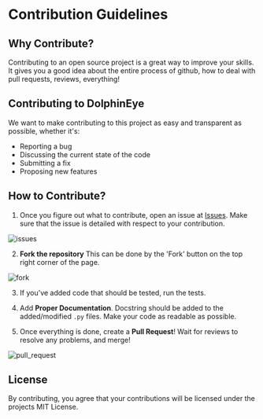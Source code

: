 # Contribution Guidelines


## Why Contribute?
Contributing to an open source project is a great way to improve your skills. It gives you a good idea about the entire process of github, how to deal with pull requests, reviews, everything! 

## Contributing to DolphinEye
We want to make contributing to this project as easy and transparent as possible, whether it's:

- Reporting a bug
- Discussing the current state of the code
- Submitting a fix
- Proposing new features

## How to Contribute?
1. Once you figure out what to contribute, open an issue at <a href = "https://github.com/Ananya-Jha-code/DolphinEye/issues">Issues</a>. Make sure that the issue is detailed with respect to your contribution.

![issues](https://user-images.githubusercontent.com/72155378/134764724-e085a990-42ee-41e3-b227-f0250a9b6ceb.png)


2. **Fork the repository** This can be done by the 'Fork' button on the top right corner of the page.

![fork](https://user-images.githubusercontent.com/72155378/134764762-5f8795f5-f863-40e8-9721-60d864d42ffa.png)


3. If you've added code that should be tested, run the tests.

4. Add **Proper Documentation**. Docstring should be added to the added/modified `.py` files. Make your code as readable as possible.

5. Once everything is done, create a **Pull Request**! Wait for reviews to resolve any problems, and merge!

![pull_request](https://user-images.githubusercontent.com/66861243/134218526-bb964bb4-0b13-41d5-943d-74a7a25b5462.jpeg)

## License
By contributing, you agree that your contributions will be licensed under the projects MIT License.
